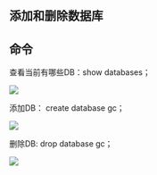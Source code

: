 ## 添加和删除数据库

## 命令

查看当前有哪些DB：show databases；

![](http://ww2.sinaimg.cn/large/0060lm7Tly1fna60y0vnpj308405ma9w.jpg)

添加DB： create database gc；

![](http://ww4.sinaimg.cn/large/0060lm7Tly1fna619e80mj308l07fgli.jpg)

删除DB: drop database gc；

![](http://ww4.sinaimg.cn/large/0060lm7Tly1fna61jjo16j308l06xa9y.jpg)


